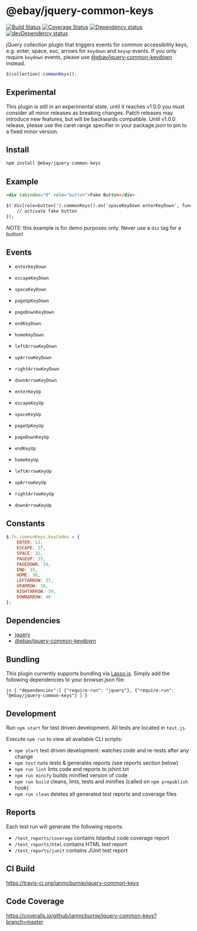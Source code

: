 # @ebay/jquery-common-keys

<p>
    <a href="https://travis-ci.org/ianmcburnie/jquery-common-keys"><img src="https://api.travis-ci.org/ianmcburnie/jquery-common-keys.svg?branch=master" alt="Build Status" /></a>
    <a href='https://coveralls.io/github/ianmcburnie/jquery-common-keys?branch=master'><img src='https://coveralls.io/repos/ianmcburnie/jquery-common-keys/badge.svg?branch=master&service=github' alt='Coverage Status' /></a>
    <a href="https://david-dm.org/ianmcburnie/jquery-common-keys"><img src="https://david-dm.org/ianmcburnie/jquery-common-keys.svg" alt="Dependency status" /></a>
    <a href="https://david-dm.org/ianmcburnie/jquery-common-keys#info=devDependencies"><img src="https://david-dm.org/ianmcburnie/jquery-common-keys/dev-status.svg" alt="devDependency status" /></a>
</p>

jQuery collection plugin that triggers events for common accessibility keys, e.g. enter, space, esc, arrows for `keydown` and `keyup` events. If you only require `keydown` events, please use [@ebay/jquery-common-keydown](https://github.com/ianmcburnie/jquery-common-keydown) instead.

```js
$(collection).commonKeys();
```

## Experimental

This plugin is still in an experimental state, until it reaches v1.0.0 you must consider all minor releases as breaking changes. Patch releases may introduce new features, but will be backwards compatible. Until v1.0.0 release, please use the caret range specifier in your package.json to pin to a fixed minor version.

## Install

```js
npm install @ebay/jquery-common-keys
```

## Example

```html
<div tabindex="0" role="button">Fake Button</div>

$('div[role=button]').commonKeys().on('spaceKeyDown enterKeyDown', function(e) {
    // activate fake button
});
```

*NOTE:* this example is for demo purposes only. Never use a `div` tag for a button!

## Events

* `enterKeyDown`
* `escapeKeyDown`
* `spaceKeyDown`
* `pageUpKeyDown`
* `pageDownKeyDown`
* `endKeyDown`
* `homeKeyDown`
* `leftArrowKeyDown`
* `upArrowKeyDown`
* `rightArrowKeyDown`
* `downArrowKeyDown`

* `enterKeyUp`
* `escapeKeyUp`
* `spaceKeyUp`
* `pageUpKeyUp`
* `pageDownKeyUp`
* `endKeyUp`
* `homeKeyUp`
* `leftArrowKeyUp`
* `upArrowKeyUp`
* `rightArrowKeyUp`
* `downArrowKeyUp`

## Constants

```js
$.fn.commonKeys.keyCodes = {
    ENTER: 13,
    ESCAPE: 27,
    SPACE: 32,
    PAGEUP: 33,
    PAGEDOWN: 34,
    END: 35,
    HOME: 36,
    LEFTARROW: 37,
    UPARROW: 38,
    RIGHTARROW: 39,
    DOWNARROW: 40
};
```

## Dependencies

* [jquery](https://jquery.com/)
* [@ebay/jquery-common-keydown](https://github.com/ianmcburnie/jquery-common-keydown)

## Bundling

This plugin currently supports bundling via [Lasso.js](https://github.com/lasso-js/lasso). Simply add the following dependencies to your browser.json file:

`js
{
    "dependencies":[
        {"require-run": "jquery"},
        {"require-run": "@ebay/jquery-common-keys"}
    ]
}
`

## Development

Run `npm start` for test driven development. All tests are located in `test.js`.

Execute `npm run` to view all available CLI scripts:

* `npm start` test driven development: watches code and re-tests after any change
* `npm test` runs tests & generates reports (see reports section below)
* `npm run lint` lints code and reports to jshint.txt
* `npm run minify` builds minified version of code
* `npm run build` cleans, lints, tests and minifies (called on `npm prepublish` hook)
* `npm run clean` deletes all generated test reports and coverage files

## Reports

Each test run will generate the following reports:

* `/test_reports/coverage` contains Istanbul code coverage report
* `/test_reports/html` contains HTML test report
* `/test_reports/junit` contains JUnit test report

## CI Build

https://travis-ci.org/ianmcburnie/jquery-common-keys

## Code Coverage

https://coveralls.io/github/ianmcburnie/jquery-common-keys?branch=master
